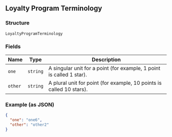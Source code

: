 ## Loyalty Program Terminology

### Structure

`LoyaltyProgramTerminology`

### Fields

| Name | Type | Description |
|  --- | --- | --- |
| `one` | `string` | A singular unit for a point (for example, 1 point is called 1 star). |
| `other` | `string` | A plural unit for point (for example, 10 points is called 10 stars). |

### Example (as JSON)

```json
{
  "one": "one6",
  "other": "other2"
}
```

